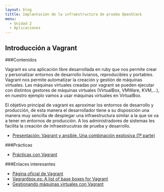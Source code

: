 ```yaml
---
layout: blog
tittle: Implantación de la infraestructura de prueba OpenStack
menu:
  - Unidad 2
  - Aplicaciones
---
```

## Introducción a Vagrant

###Contenidos

Vagrant es una aplicación libre desarrollada en ruby que nos permite crear y personalizar entornos de desarrollo livianos, reproducibles y portables. Vagrant nos permite automatizar la creación y gestión de máquinas virtuales. Las máquinas virtuales creadas por vagrant se pueden ejecutar con distintos gestores de máquinas virtuales (VirtualBox, VMWare, KVM,…), en nuestro ejemplo vamos a usar máquinas virtuales en VirtualBox.

El objetivo principal de vagrant es aproximar los entornos de desarrollo y producción, de esta manera el desarrollador tiene a su disposición una manera  muy sencilla de desplegar una infraestructura similar a la que se va a tener en entornos de producción. A los administradores de sistemas les facilita la creación de infraestrucutras de prueba y desarrollo.

* [Presentación: Vagrant y ansible. Una combinación explosiva (1ª parte)](presentacion_vagrant)

###Prácticas

* [Prácticas con Vagrant](practica_vagrant)

###Enlaces interesantes

* [Página oficial de Vagrant](http://www.vagrantup.com)
* [Vagrantbox.es: A list of base boxes for Vagrant](http://www.vagrantbox.es/)
* [Gestionando máquinas virtuales con Vagrant](http://www.josedomingo.org/pledin/2013/09/gestionando-maquinas-virtuales-con-vagrant/)


